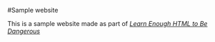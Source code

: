 #Sample website

This is a sample website made as part of [*Learn Enough HTML to Be Dangerous*](http://www.learenough)
